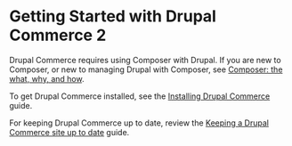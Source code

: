 # Getting Started with Drupal Commerce 2

Drupal Commerce requires using Composer with Drupal. If you are new to Composer, or new to managing Drupal with Composer, see [Composer: the what, why, and how](http://docs.drupalcommerce.org/v2/getting-started/composer.md).

To get Drupal Commerce installed, see the [Installing Drupal Commerce](http://docs.drupalcommerce.org/v2/getting-started/install.md) guide.

For keeping Drupal Commerce up to date, review the [Keeping a Drupal Commerce site up to date](http://docs.drupalcommerce.org/v2/getting-started/update.md) guide.


